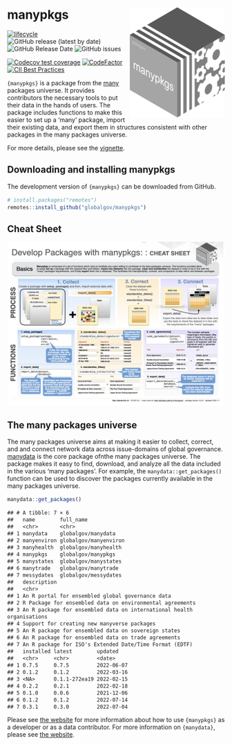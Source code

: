 
# manypkgs <img src="man/figures/manypkgslogo.png" align="right" width="220"/>

<!-- badges: start -->

[![lifecycle](https://img.shields.io/badge/lifecycle-experimental-orange.svg)](https://www.tidyverse.org/lifecycle/#experimental)
![GitHub release (latest by
date)](https://img.shields.io/github/v/release/globalgov/manypkgs)
![GitHub Release
Date](https://img.shields.io/github/release-date/globalgov/manypkgs)
![GitHub
issues](https://img.shields.io/github/issues-raw/globalgov/manypkgs)
<!-- [![HitCount](http://hits.dwyl.com/globalgov/manydata.svg)](http://hits.dwyl.com/globalgov/manydata) -->
[![Codecov test
coverage](https://codecov.io/gh/globalgov/manypkgs/branch/main/graph/badge.svg)](https://codecov.io/gh/globalgov/manypkgs?branch=main)
[![CodeFactor](https://www.codefactor.io/repository/github/globalgov/manypkgs/badge)](https://www.codefactor.io/repository/github/globalgov/manypkgs)
[![CII Best
Practices](https://bestpractices.coreinfrastructure.org/projects/4867/badge)](https://bestpractices.coreinfrastructure.org/projects/4867)
<!-- ![GitHub All Releases](https://img.shields.io/github/downloads/jhollway/roctopus/total) -->
<!-- badges: end -->

`{manypkgs}` is a package from the [many](https://github.com/globalgov)
packages universe. It provides contributors the necessary tools to put
their data in the hands of users. The package includes functions to make
this easier to set up a ‘many’ package, import their existing data, and
export them in structures consistent with other packages in the many
packages universe.

For more details, please see the
[vignette](https://globalgov.github.io/manypkgs/articles/developer.html).

## Downloading and installing manypkgs

The development version of `{manypkgs}` can be downloaded from GitHub.

``` r
# install.packages("remotes")
remotes::install_github("globalgov/manypkgs")
```

## Cheat Sheet

<a href="https://github.com/globalgov/manypkgs/blob/main/man/figures/cheatsheet.pdf"><img src="https://raw.githubusercontent.com/globalgov/manypkgs/main/man/figures/cheatsheet.png" width="525" height="378"/></a>

## The many packages universe

The many packages universe aims at making it easier to collect, correct,
and and connect network data across issue-domains of global governance.
[manydata](https://github.com/globalgov/manydata) is the core package
ofnthe many packages universe. The package makes it easy to find,
download, and analyze all the data included in the various ‘many
packages’. For example, the `manydata::get_packages()` function can be
used to discover the packages currently available in the many packages
universe.

``` r
manydata::get_packages()
```

    ## # A tibble: 7 × 6
    ##   name        full_name            
    ##   <chr>       <chr>                
    ## 1 manydata    globalgov/manydata   
    ## 2 manyenviron globalgov/manyenviron
    ## 3 manyhealth  globalgov/manyhealth 
    ## 4 manypkgs    globalgov/manypkgs   
    ## 5 manystates  globalgov/manystates 
    ## 6 manytrade   globalgov/manytrade  
    ## 7 messydates  globalgov/messydates 
    ##   description                                                          
    ##   <chr>                                                                
    ## 1 An R portal for ensembled global governance data                     
    ## 2 R Package for ensembled data on environmental agreements             
    ## 3 An R package for ensembled data on international health organisations
    ## 4 Support for creating new manyverse packages                          
    ## 5 An R package for ensembled data on sovereign states                  
    ## 6 An R package for ensembled data on trade agreements                  
    ## 7 An R package for ISO's Extended Date/Time Format (EDTF)              
    ##   installed latest        updated   
    ##   <chr>     <chr>         <date>    
    ## 1 0.7.5     0.7.5         2022-06-07
    ## 2 0.1.2     0.1.2         2022-03-16
    ## 3 <NA>      0.1.1-272ea19 2022-02-15
    ## 4 0.2.2     0.2.1         2022-02-18
    ## 5 0.1.0     0.0.6         2021-12-06
    ## 6 0.1.2     0.1.2         2022-07-14
    ## 7 0.3.1     0.3.0         2022-07-04

Please see [the website](https://globalgov.github.io/manypkgs/) for more
information about how to use `{manypkgs}` as a developer or as a data
contributor. For more information on `{manydata}`, please see [the
website](https://globalgov.github.io/manydata/).
